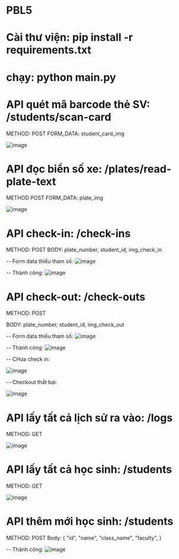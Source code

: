 # PBL5
# Cài thư viện: pip install -r requirements.txt
# chạy: python main.py

# API quét mã barcode thẻ SV: /students/scan-card
METHOD: POST
FORM_DATA: student_card_img

![image](https://user-images.githubusercontent.com/93651748/232287571-49f0025a-1ba3-4334-a4f9-5354b2afea03.png)


# API đọc biển số xe: /plates/read-plate-text
METHOD POST
FORM_DATA: plate_img

![image](https://user-images.githubusercontent.com/93651748/232288098-6901e7e8-6eec-4e7c-b46e-7589c816f704.png)


# API check-in: /check-ins
METHOD: POST
BODY: plate_number, student_id, img_check_in

-- Form data thiếu tham số:
![image](https://user-images.githubusercontent.com/93651748/230785693-17bfb386-ad1c-4d99-96f2-14ac01679912.png)

-- Thành công:
![image](https://user-images.githubusercontent.com/93651748/232286912-74b3380f-6908-40c0-b561-2c2264941fe3.png)


# API check-out: /check-outs
METHOD: POST

BODY: plate_number, student_id, img_check_out

-- Form data thiếu tham số:
![image](https://user-images.githubusercontent.com/93651748/230785693-17bfb386-ad1c-4d99-96f2-14ac01679912.png)

-- Thành công:
![image](https://user-images.githubusercontent.com/93651748/232287137-af1a1c76-ae04-47bd-82f3-b048c9df39ab.png)

-- CHưa check in:

![image](https://user-images.githubusercontent.com/93651748/230786609-320e73c9-6fa9-4230-beb9-be840f868979.png)

-- Checkout thất bại:

![image](https://user-images.githubusercontent.com/93651748/230786637-0a62c5cc-e67a-4e17-ac98-899ce3402b66.png)


# API lấy tất cả lịch sử ra vào: /logs
METHOD: GET

![image](https://user-images.githubusercontent.com/93651748/232287361-52ea8ad1-551a-4f97-aa49-1a1816531e56.png)


# API lấy tất cả học sinh: /students
METHOD: GET

![image](https://user-images.githubusercontent.com/93651748/230786720-659d2726-3207-495e-a9ac-a1726938d42e.png)


# API thêm mới học sinh: /students
METHOD: POST
Body:
    {
        "id",
        "name",
        "class_name",
        "faculty",
    }
    
 -- Thành công:
![image](https://user-images.githubusercontent.com/93651748/232287415-46a76a02-b058-44c0-b41d-b16f95989264.png)


